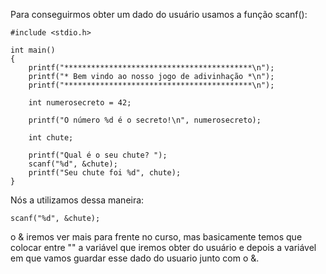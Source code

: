 Para conseguirmos obter um dado do usuário usamos a função scanf():

    #include <stdio.h>

    int main()
    {
        printf("******************************************\n");
        printf("* Bem vindo ao nosso jogo de adivinhação *\n");
        printf("******************************************\n");

        int numerosecreto = 42;

        printf("O número %d é o secreto!\n", numerosecreto);

        int chute;

        printf("Qual é o seu chute? ");
        scanf("%d", &chute);
        printf("Seu chute foi %d", chute);
    }

Nós a utilizamos dessa maneira:

    scanf("%d", &chute);

o & iremos ver mais para frente no curso, mas basicamente temos que colocar entre "" a variável que iremos obter do usuário e depois a variável em que vamos guardar esse dado do usuario junto com o &.
